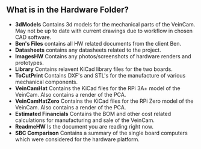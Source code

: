 ## What is in the Hardware Folder?

* **3dModels** Contains 3d models for the mechanical parts of the VeinCam. May not be up to date with current drawings due to workflow in chosen CAD software. 
* **Ben's Files** contains all HW related documents from the client Ben. 
* **Datasheets** contains any datasheets related to the project. 
* **ImagesHW** Contains any photos/screenshots of hardware renders and prototypes.
* **Library** Contains relavent KiCad library files for the two boards. 
* **ToCutPrint** Contains DXF's and STL's for the manufacture of various mechanical components. 
* **VeinCamHat** Contains the KiCad files for the RPi 3A+ model of the VeinCam. Also contains a render of the PCA. 
* **VeinCamHatZero** Contains the KiCad files for the RPi Zero model of the VeinCam. Also contains a render of the PCA.
* **Estimated Financials** Contains the BOM and other cost related calculations for manufacturing and sale of the VeinCam. 
* **ReadmeHW** Is the document you are reading right now.
* **SBC Comparison** Contains a summary of the single board computers which were considered for the hardware platform. 